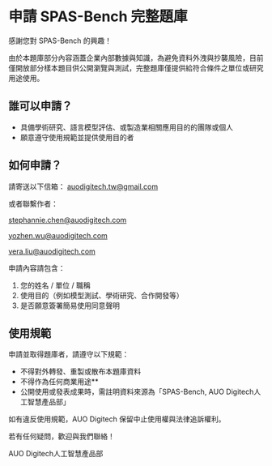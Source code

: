 
# 申請 SPAS-Bench 完整題庫

感謝您對 SPAS-Bench 的興趣！

由於本題庫部分內容涵蓋企業內部數據與知識，為避免資料外洩與抄襲風險，目前僅開放部分樣本題目供公開瀏覽與測試，完整題庫僅提供給符合條件之單位或研究用途使用。

## 誰可以申請？
- 具備學術研究、語言模型評估、或製造業相關應用目的的團隊或個人
- 願意遵守使用規範並提供使用目的者

## 如何申請？
請寄送以下信箱：
auodigitech.tw@gmail.com

或者聯繫作者：

stephannie.chen@auodigitech.com

yozhen.wu@auodigitech.com  

vera.liu@auodigitech.com

申請內容請包含：
1. 您的姓名 / 單位 / 職稱
2. 使用目的（例如模型測試、學術研究、合作開發等）
3. 是否願意簽署簡易使用同意聲明

## 使用規範
申請並取得題庫者，請遵守以下規範：
- 不得對外轉發、重製或散布本題庫資料
- 不得作為任何商業用途**
- 公開使用或發表成果時，需註明資料來源為「SPAS-Bench, AUO Digitech人工智慧產品部」

如有違反使用規範，AUO Digitech 保留中止使用權與法律追訴權利。

若有任何疑問，歡迎與我們聯絡！

AUO Digitech人工智慧產品部
